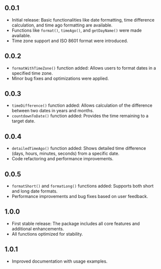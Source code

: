 ## 0.0.1

- Initial release: Basic functionalities like date formatting, time difference calculation, and time ago formatting are available.
- Functions like `format()`, `timeAgo()`, and `getDayName()` were made available.
- Time zone support and ISO 8601 format were introduced.

## 0.0.2

- `formatWithTimeZone()` function added: Allows users to format dates in a specified time zone.
- Minor bug fixes and optimizations were applied.

## 0.0.3

- `timeDifference()` function added: Allows calculation of the difference between two dates in years and months.
- `countdownToDate()` function added: Provides the time remaining to a target date.

## 0.0.4

- `detailedTimeAgo()` function added: Shows detailed time difference (days, hours, minutes, seconds) from a specific date.
- Code refactoring and performance improvements.

## 0.0.5

- `formatShort()` and `formatLong()` functions added: Supports both short and long date formats.
- Performance improvements and bug fixes based on user feedback.

## 1.0.0

- First stable release: The package includes all core features and additional enhancements.
- All functions optimized for stability.

## 1.0.1
- Improved documentation with usage examples.

